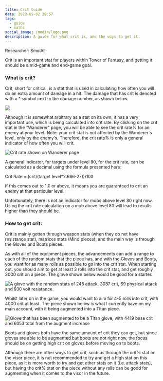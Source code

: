 ```yaml
---
title: Crit Guide
date: 2023-09-02 20:57
tags:
  - guide
  - maths
social_image: /media/logo.png
description: A guide for what crit is, and the ways to get it.
---
```

Researcher: SmolAlli

Crit is an important stat for players within Tower of Fantasy, and getting it should be a mid-game and end-game goal.

### What is crit?

Crit, short for critical, is a stat that is used in calculating how often you will do an extra amount of damage in a hit. The damage that has crit is denoted with a * symbol next to the damage number, as shown below.

![](/media/crit-vs-no-crit-2.png)

Although it is somewhat arbitrary as a stat on its own, it has a very important use, which is being calculated into crit rate. By clicking on the crit stat in the "Wanderer" page, you will be able to see the crit rate% for an enemy at your level. Note: your crit stat is not affected by the Wanderer's level, only by the enemy's. Therefore, the crit rate% is only a general indicator of how often you will crit.

![Crit rate shown on Wanderer page](/media/crit-rate.png)

A general indicator, for targets under level 80, for the crit rate, can be calculated as a decimal using the formula presented here:

Crit Rate = (crit/(target level*2.666-27))/100

If this comes out to 1.0 or above, it means you are guaranteed to crit an enemy at that particular level. 

Unfortunately, there is not an indicator for mobs above level 80 right now. Using the crit rate calculation on a mob above level 80 will lead to results higher than they should be.

### How to get crit:

Crit is mainly gotten through weapon stats (when they do not have resistance stat), matrices stats (Mind pieces), and the main way is through the Gloves and Boots pieces.

As with all of the equipment pieces, the advancements can add a range to each of the random stats that the piece has, and with the Gloves and Boots, you want for as many rolls as possible to go into the crit stat. When starting out, you should aim to get at least 3 rolls into the crit stat, and get roughly 3000 crit on a piece. The glove shown below would be good for a starter.

![A glove with the random stats of 245 attack, 3087 crit, 69 physical attack and 930 volt resistance.](/media/crit-glove-beginner.png)

Whilst later on in the game, you would want to aim for 4-5 rolls into crit, with 4000 crit at least. The piece shown below is what I currently have on my main account, with it being augmented into a Titan piece.

![Glove that has been augmented to be a Titan glove, with 4419 base crit and 6053 total from the augment increase](/media/crit-glove-titan.png)

Boots and gloves both have the same amount of crit they can get, but since gloves are able to be augmented but boots are not right now, the focus should be on getting high crit on gloves before moving on to boots.

Although there are other ways to get crit, such as through the crit% stat on the visor piece, it is not recommended to try and get a high stat on this piece, as it is more worth to try and get other stats on it (i.e. attack stats), but having the crit% stat on the piece without any rolls can be good for augmenting when it comes to the visor in the future.